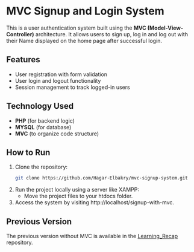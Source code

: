 # MVC Signup and Login System

This is a user authentication system built using the **MVC (Model-View-Controller)** architecture. It allows users to sign up, log in and log out with their Name displayed on the home page after successful login.

## Features

- User registration with form validation
- User login and logout functionality
- Session management to track logged-in users

## Technology Used

  - **PHP** (for backend logic)
  - **MYSQL** (for database)
  - **MVC** (to organize code structure)
 
## How to Run

1. Clone the repository:
   ```bash
   git clone https://github.com/Hagar-Elbakry/mvc-signup-system.git
2. Run the project locally using a server like XAMPP:
     - Move the project files to your htdocs folder.
3. Access the system by visiting http://localhost/signup-with-mvc.

## Previous Version

  The previous version without MVC is available in the [Learning_Recap](https://github.com/Hagar-Elbakry/Learning_Recap) repository.
